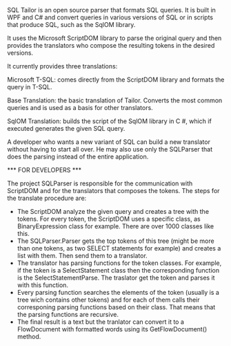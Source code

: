 SQL Tailor is an open source parser that formats SQL queries. It is built in WPF and C# and convert queries in various versions of SQL or in scripts that produce SQL, such as the SqlOM library.

It uses the Microsoft ScriptDOM library to parse the original query and then provides the translators who compose the resulting tokens in the desired versions.

It currently provides three translations:

Microsoft T-SQL: comes directly from the ScriptDOM library and formats the query in T-SQL.

Base Translation: the basic translation of Tailor. Converts the most common queries and is used as a basis for other translators.

SqlOM Translation: builds the script of the SqlOM library in C #, which if executed generates the given SQL query.

A developer who wants a new variant of SQL can build a new translator without having to start all over. He may also use only the SQLParser that does the parsing instead of the entire application.


*** FOR DEVELOPERS ***

The project SQLParser is responsible for the communication with ScriptDOM and for the translators that composes the tokens. The steps for the translate procedure are:

- The ScriptDOM analyze the given query and creates a tree with the tokens. For every token, the ScriptDOM uses a specific class, as BinaryExpression class for example. There are over 1000 classes like this.
- The SQLParser.Parser gets the top tokens of this tree (might be more than one tokens, as two SELECT statements for example) and creates a list with them. Then send them to a translator.
- The translator has parsing functions for the token classes. For example, if the token is a SelectStatement class then the corresponding function is the SelectStatementParse. The traslator get the token and parses it with this function.
- Every parsing function searches the elements of the token (usually is a tree wich contains other tokens) and for each of them calls their corresponing parsing functions based on their class. That means that the parsing functions are recursive.
- The final result is a text but the tranlator can convert it to a FlowDocument with formatted words using its GetFlowDocument() method.
